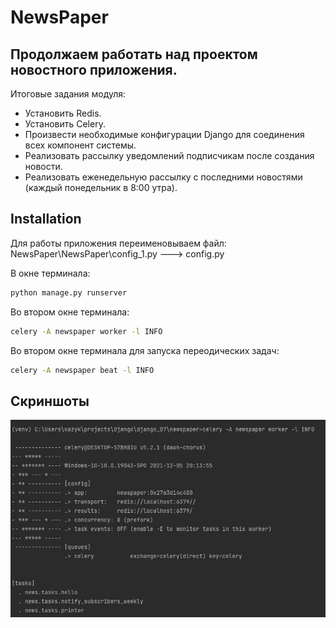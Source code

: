 # NewsPaper

## Продолжаем работать над проектом новостного приложения.

Итоговые задания модуля:

- Установить Redis.
- Установить Celery.
- Произвести необходимые конфигурации Django для соединения всех компонент системы.
- Реализовать рассылку уведомлений подписчикам после создания новости.
- Реализовать еженедельную рассылку с последними новостями (каждый понедельник в 8:00 утра).


## Installation

Для работы приложения переименовываем файл:
NewsPaper\NewsPaper\config_1.py   ---> config.py

В окне терминала:
```sh
python manage.py runserver
```

Во втором окне терминала:
```sh
celery -A newspaper worker -l INFO
```

Во втором окне терминала для запуска переодических задач:
```sh
celery -A newspaper beat -l INFO
```

## Скриншоты

![Скриншот](./D7_1.jpg)